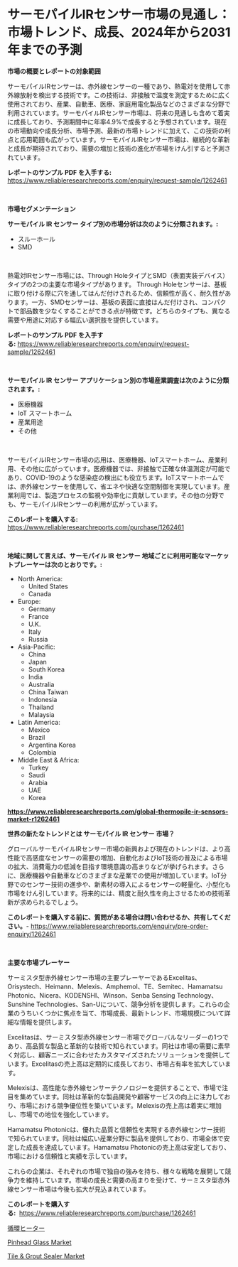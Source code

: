 <p><h1>サーモパイルIRセンサー市場の見通し：市場トレンド、成長、2024年から2031年までの予測</h1></p><p><strong>市場の概要とレポートの対象範囲</strong></p>
<p><p>サーモパイルIRセンサーは、赤外線センサーの一種であり、熱電対を使用して赤外線放射を検出する技術です。この技術は、非接触で温度を測定するために広く使用されており、産業、自動車、医療、家庭用電化製品などのさまざまな分野で利用されています。サーモパイルIRセンサー市場は、将来の見通しも含めて着実に成長しており、予測期間中に年率4.9%で成長すると予想されています。現在の市場動向や成長分析、市場予測、最新の市場トレンドに加えて、この技術の利点と応用範囲も広がっています。サーモパイルIRセンサー市場は、継続的な革新と成長が期待されており、需要の増加と技術の進化が市場をけん引すると予測されています。</p></p>
<p><strong>レポートのサンプル PDF を入手する:</strong> <a href="https://www.reliableresearchreports.com/enquiry/request-sample/1262461">https://www.reliableresearchreports.com/enquiry/request-sample/1262461</a></p>
<p>&nbsp;</p>
<p><strong>市場セグメンテーション</strong></p>
<p><strong>サーモパイル IR センサー タイプ別の市場分析は次のように分類されます。:</strong></p>
<p><ul><li>スルーホール</li><li>SMD</li></ul></p>
<p>&nbsp;</p>
<p><p>熱電対IRセンサー市場には、Through HoleタイプとSMD（表面実装デバイス）タイプの2つの主要な市場タイプがあります。 Through Holeセンサーは、基板に取り付ける際に穴を通してはんだ付けされるため、信頼性が高く、耐久性があります。一方、SMDセンサーは、基板の表面に直接はんだ付けされ、コンパクトで部品数を少なくすることができる点が特徴です。どちらのタイプも、異なる需要や用途に対応する幅広い選択肢を提供しています。</p></p>
<p><strong>レポートのサンプル PDF を入手する:</strong>&nbsp;<a href="https://www.reliableresearchreports.com/enquiry/request-sample/1262461">https://www.reliableresearchreports.com/enquiry/request-sample/1262461</a></p>
<p>&nbsp;</p>
<p><strong> サーモパイル IR センサー アプリケーション別の市場産業調査は次のように分類されます。:</strong></p>
<p><ul><li>医療機器</li><li>IoT スマートホーム</li><li>産業用途</li><li>その他</li></ul></p>
<p>&nbsp;</p>
<p><p>サーモパイルIRセンサー市場の応用は、医療機器、IoTスマートホーム、産業利用、その他に広がっています。医療機器では、非接触で正確な体温測定が可能であり、COVID-19のような感染症の検出にも役立ちます。IoTスマートホームでは、赤外線センサーを使用して、省エネや快適な空間制御を実現しています。産業利用では、製造プロセスの監視や効率化に貢献しています。その他の分野でも、サーモパイルIRセンサーの利用が広がっています。</p></p>
<p><strong>このレポートを購入する:</strong>&nbsp; <a href="https://www.reliableresearchreports.com/purchase/1262461">https://www.reliableresearchreports.com/purchase/1262461</a></p>
<p>&nbsp;</p>
<p><strong>地域に関して言えば、サーモパイル IR センサー 地域ごとに利用可能なマーケットプレーヤーは次のとおりです。:</strong></p>
<p><ul>
    <li>
        North America:
        <ul>
            <li>United States</li>
            <li>Canada</li>
        </ul>
    </li>
    <li>
        Europe:
        <ul>
            <li>Germany</li>
            <li>France</li>
            <li>U.K.</li>
            <li>Italy</li>
            <li>Russia</li>
        </ul>
    </li>
    <li>
        Asia-Pacific:
        <ul>
            <li>China</li>
            <li>Japan</li>
            <li>South Korea</li>
            <li>India</li>
            <li>Australia</li>
            <li>China Taiwan</li>
            <li>Indonesia</li>
            <li>Thailand</li>
            <li>Malaysia</li>
        </ul>
    </li>
    <li>
        Latin America:
        <ul>
            <li>Mexico</li>
            <li>Brazil</li>
            <li>Argentina Korea</li>
            <li>Colombia</li>
        </ul>
    </li>
    <li>
        Middle East & Africa:
        <ul>
            <li>Turkey</li>
            <li>Saudi</li>
            <li>Arabia</li>
            <li>UAE</li>
            <li>Korea</li>
        </ul>
    </li>
    </ul></p>
<p><strong><a href="https://www.reliableresearchreports.com/global-thermopile-ir-sensors-market-r1262461">https://www.reliableresearchreports.com/global-thermopile-ir-sensors-market-r1262461</a></strong>&nbsp;</p>
<p><strong>世界の新たなトレンドとは サーモパイル IR センサー 市場？</strong></p>
<p><p>グローバルサーモパイルIRセンサー市場の新興および現在のトレンドは、より高性能で高感度なセンサーの需要の増加、自動化およびIoT技術の普及による市場の拡大、消費電力の低減を目指す環境意識の高まりなどが挙げられます。さらに、医療機器や自動車などのさまざまな産業での使用が増加しています。IoT分野でのセンサー技術の進歩や、新素材の導入によるセンサーの軽量化、小型化も市場をけん引しています。将来的には、精度と耐久性を向上させるための技術革新が求められるでしょう。</p></p>
<p><strong>このレポートを購入する前に、質問がある場合は問い合わせるか、共有してください。</strong>- <a href="https://www.reliableresearchreports.com/enquiry/pre-order-enquiry/1262461">https://www.reliableresearchreports.com/enquiry/pre-order-enquiry/1262461</a></p>
<p>&nbsp;</p>
<p><strong>主要な市場プレーヤー</strong></p>
<p><p>サーミスタ型赤外線センサー市場の主要プレーヤーであるExcelitas、Orisystech、Heimann、Melexis、Amphemol、TE、Semitec、Hamamatsu Photonic、Nicera、KODENSHI、Winson、Senba Sensing Technology、Sunshine Technologies、San-Uについて、競争分析を提供します。これらの企業のうちいくつかに焦点を当て、市場成長、最新トレンド、市場規模について詳細な情報を提供します。</p><p>Excelitasは、サーミスタ型赤外線センサー市場でグローバルなリーダーの1つであり、高品質な製品と革新的な技術で知られています。同社は市場の需要に素早く対応し、顧客ニーズに合わせたカスタマイズされたソリューションを提供しています。Excelitasの売上高は定期的に成長しており、市場占有率を拡大しています。</p><p>Melexisは、高性能な赤外線センサーテクノロジーを提供することで、市場で注目を集めています。同社は革新的な製品開発や顧客サービスの向上に注力しており、市場における競争優位性を築いています。Melexisの売上高は着実に増加し、市場での地位を強化しています。</p><p>Hamamatsu Photonicは、優れた品質と信頼性を実現する赤外線センサー技術で知られています。同社は幅広い産業分野に製品を提供しており、市場全体で安定した成長を達成しています。Hamamatsu Photonicの売上高は安定しており、市場における信頼性と実績を示しています。</p><p>これらの企業は、それぞれの市場で独自の強みを持ち、様々な戦略を展開して競争力を維持しています。市場の成長と需要の高まりを受けて、サーミスタ型赤外線センサー市場は今後も拡大が見込まれています。</p></p>
<p><strong>このレポートを購入する:</strong>&nbsp;&nbsp;<a href="https://www.reliableresearchreports.com/purchase/1262461">https://www.reliableresearchreports.com/purchase/1262461</a></p>
<p><p><a href="https://medium.com/@lindakreitz2023/%E3%82%B5%E3%83%BC%E3%82%AD%E3%83%A5%E3%83%AC%E3%83%BC%E3%82%B7%E3%83%A7%E3%83%B3%E3%83%92%E3%83%BC%E3%82%BF%E3%83%BC%E5%B8%82%E5%A0%B4%E3%81%AF-%E5%B8%82%E5%A0%B4%E3%82%B7%E3%82%A7%E3%82%A2-%E5%B8%82%E5%A0%B4%E5%8B%95%E5%90%91-%E5%B8%82%E5%A0%B4%E6%88%90%E9%95%B7%E3%81%AB%E9%96%A2%E3%81%99%E3%82%8B%E6%83%85%E5%A0%B1%E3%82%92%E6%8F%90%E4%BE%9B%E3%81%97%E3%81%BE%E3%81%99-487c36c60f77">循環ヒーター</a></p><p><a href="https://funky-papaya-cf4.notion.site/Pinhead-Glass-Market-Size-Market-Share-and-Global-Market-Analysis-Report-2024-2031-bf1b9514456d4c4999f07bbdacf6ced0">Pinhead Glass Market</a></p><p><a href="https://sore-arch-6db.notion.site/Tile-Grout-Sealer-Market-Size-and-Examines-its-Market-Scope-with-a-Primary-Focus-on-Growth-Oppor-5bbd62024926442a841797c6a4af395d">Tile & Grout Sealer Market</a></p></p>